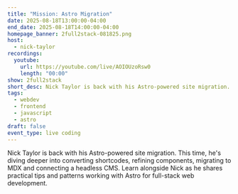 ```yaml
---
title: "Mission: Astro Migration"
date: 2025-08-18T13:00:00-04:00
end_date: 2025-08-18T14:00:00-04:00
homepage_banner: 2full2stack-081825.png
host:
  - nick-taylor
recordings:
  youtube:
    url: https://youtube.com/live/AOIOUzoRsw0
    length: "00:00"
show: 2full2stack
short_desc: Nick Taylor is back with his Astro-powered site migration. This time, he's diving deeper into converting shortcodes, refining components, migrating to MDX and connecting a headless CMS. Learn alongside Nick as he shares practical tips and patterns working with Astro for full-stack web development.
tags:
  - webdev
  - frontend
  - javascript
  - astro
draft: false
event_type: live coding
---
```


Nick Taylor is back with his Astro-powered site migration. This time, he's diving deeper into converting shortcodes, refining components, migrating to MDX and connecting a headless CMS. Learn alongside Nick as he shares practical tips and patterns working with Astro for full-stack web development.

